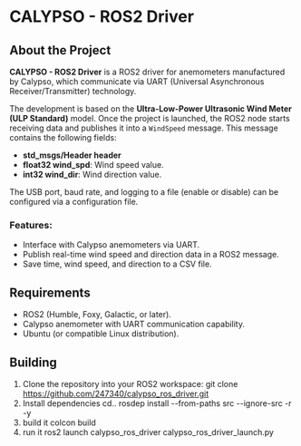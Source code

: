 # CALYPSO - ROS2 Driver

## About the Project

**CALYPSO - ROS2 Driver** is a ROS2 driver for anemometers manufactured by Calypso, which communicate via UART (Universal Asynchronous Receiver/Transmitter) technology. 

The development is based on the **Ultra-Low-Power Ultrasonic Wind Meter (ULP Standard)** model. Once the project is launched, the ROS2 node starts receiving data and publishes it into a `WindSpeed` message. This message contains the following fields:
- **std_msgs/Header header**
- **float32 wind_spd**: Wind speed value.
- **int32 wind_dir**: Wind direction value.

The USB port, baud rate, and logging to a file (enable or disable) can be configured via a configuration file.

### Features:
- Interface with Calypso anemometers via UART.
- Publish real-time wind speed and direction data in a ROS2 message.
- Save time, wind speed, and direction to a CSV file.

## Requirements

- ROS2 (Humble, Foxy, Galactic, or later).
- Calypso anemometer with UART communication capability.
- Ubuntu (or compatible Linux distribution).

## Building

1. Clone the repository into your ROS2 workspace:
   git clone https://github.com/247340/calypso_ros_driver.git
2. Install dependencies
   cd..
   rosdep install --from-paths src --ignore-src -r -y
3. build it
  colcon build
4. run it
   ros2 launch calypso_ros_driver calypso_ros_driver_launch.py

   
   
